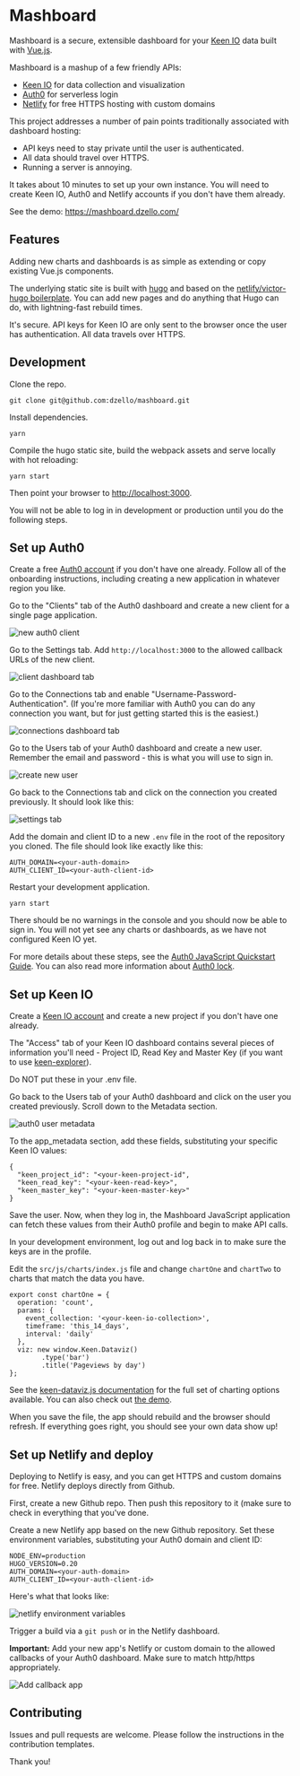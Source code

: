 # Mashboard

Mashboard is a secure, extensible dashboard for your [Keen IO](https://keen.io/) data built with [Vue.js](https://vuejs.org).

Mashboard is a mashup of a few friendly APIs:

- [Keen IO](https://keen.io/) for data collection and visualization
- [Auth0](https://auth0.com/) for serverless login
- [Netlify](https://netlify.com/) for free HTTPS hosting with custom domains

This project addresses a number of pain points traditionally associated with dashboard hosting:

- API keys need to stay private until the user is authenticated.
- All data should travel over HTTPS.
- Running a server is annoying.

It takes about 10 minutes to set up your own instance. You will need to create Keen IO, Auth0 and Netlify accounts if you don't have them already.

See the demo: https://mashboard.dzello.com/

## Features

Adding new charts and dashboards is as simple as extending or copy existing Vue.js components.

The underlying static site is built with [hugo](https://gohugo.io/) and based on the [netlify/victor-hugo boilerplate](https://github.com/netlify/victor-hugo). You can add new pages and do anything that Hugo can do, with lightning-fast rebuild times.

It's secure. API keys for Keen IO are only sent to the browser once the user has authentication. All data travels over HTTPS.

## Development

Clone the repo.

``` shell
git clone git@github.com:dzello/mashboard.git
```

Install dependencies.

``` shell
yarn
```

Compile the hugo static site, build the webpack assets and serve locally with hot reloading:

```
yarn start
```

Then point your browser to [http://localhost:3000](http://localhost:3000).

You will not be able to log in in development or production until you do the following steps.

## Set up Auth0

Create a free [Auth0 account](https://auth0.com/) if you don't have one already. Follow all of the onboarding instructions, including creating a new application in whatever region you like.

Go to the "Clients" tab of the Auth0 dashboard and create a new client for a single page application.

![new auth0 client](https://cl.ly/0q3j1Y111u1R/Screenshot%202017-05-24%2014.16.34.png)

Go to the Settings tab. Add `http://localhost:3000` to the allowed callback URLs of the new client.

![client dashboard tab](https://cl.ly/1a2E421m0i3E/Screenshot%202017-05-24%2014.04.33.png)

Go to the Connections tab and enable "Username-Password-Authentication". (If you're more familiar with Auth0 you can do any connection you want, but for just getting started this is the easiest.)

![connections dashboard tab](https://cl.ly/0n1v3t2A1217/Screenshot%202017-05-24%2013.59.15.png)

Go to the Users tab of your Auth0 dashboard and create a new user. Remember the email and password - this is what you will use to sign in.

![create new user](https://cl.ly/0w1r0i2Y3G1a/Screenshot%202017-05-24%2014.06.17.png)

Go back to the Connections tab and click on the connection you created previously. It should look like this:

![settings tab](https://cl.ly/3X1C1g272P2r/Screenshot%202017-05-24%2014.07.58.png)

Add the domain and client ID to a new `.env` file in the root of the repository you cloned. The file should look like exactly like this:

```
AUTH_DOMAIN=<your-auth-domain>
AUTH_CLIENT_ID=<your-auth-client-id>
```

Restart your development application.

```
yarn start
```

There should be no warnings in the console and you should now be able to sign in. You will not yet see any charts or dashboards, as we have not configured Keen IO yet.

For more details about these steps, see the [Auth0 JavaScript Quickstart Guide](https://auth0.com/docs/quickstart/spa/vanillajs). You can also read more information about [Auth0 lock](https://auth0.com/docs/libraries/lock/v10).

## Set up Keen IO

Create a [Keen IO account](https://keen.io/) and create a new project if you don't have one already.

The "Access" tab of your Keen IO dashboard contains several pieces of information you'll need - Project ID, Read Key and Master Key (if you want to use [keen-explorer](https://github.com/keen/explorer)).

Do NOT put these in your .env file.

Go back to the Users tab of your Auth0 dashboard and click on the user you created previously. Scroll down to the Metadata section.

![auth0 user metadata](https://cl.ly/34191v3y1p1M/Screenshot%202017-05-24%2014.25.46.png)

To the app_metadata section, add these fields, substituting your specific Keen IO values:

```
{
  "keen_project_id": "<your-keen-project-id",
  "keen_read_key": "<your-keen-read-key>",
  "keen_master_key": "<your-keen-master-key>"
}
```

Save the user. Now, when they log in, the Mashboard JavaScript application can fetch these values from their Auth0 profile and begin to make API calls.

In your development environment, log out and log back in to make sure the keys are in the profile.

Edit the `src/js/charts/index.js` file and change `chartOne` and `chartTwo` to charts that match the data you have.

```
export const chartOne = {
  operation: 'count',
  params: {
    event_collection: '<your-keen-io-collection>',
    timeframe: 'this_14_days',
    interval: 'daily'
  },
  viz: new window.Keen.Dataviz()
        .type('bar')
        .title('Pageviews by day')
};
```

See the [keen-dataviz.js documentation](https://github.com/keen/keen-dataviz.js/) for the full set of charting options available. You can also check out [the demo](http://keen.github.io/keen-dataviz.js/).

When you save the file, the app should rebuild and the browser should refresh. If everything goes right, you should see your own data show up!

## Set up Netlify and deploy

Deploying to Netlify is easy, and you can get HTTPS and custom domains for free. Netlify deploys directly from Github.

First, create a new Github repo. Then push this repository to it (make sure to check in everything that you've done.

Create a new Netlify app based on the new Github repository. Set these environment variables, substituting your Auth0 domain and client ID:

```
NODE_ENV=production
HUGO_VERSION=0.20
AUTH_DOMAIN=<your-auth-domain>
AUTH_CLIENT_ID=<your-auth-client-id>
```

Here's what that looks like:

![netlify environment variables](https://cl.ly/3y082h1w2M2M/[3b428b7cf80395ce90fc41f41609dd18]_Screenshot%202017-05-24%2014.42.00.png)
 
 Trigger a build via a `git push` or in the Netlify dashboard.
 
**Important:** Add your new app's Netlify or custom domain to the allowed callbacks of your Auth0 dashboard. Make sure to match http/https appropriately.

![Add callback app](https://cl.ly/0Z1H3Q0b110C/Screenshot%202017-05-24%2014.47.21.png)

## Contributing

Issues and pull requests are welcome. Please follow the instructions in the contribution templates.

Thank you!
